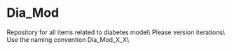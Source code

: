 # Dia_Mod
Repository for all items related to diabetes model\\
Please version iterations\\
Use the naming convention Dia_Mod_X_X\\

